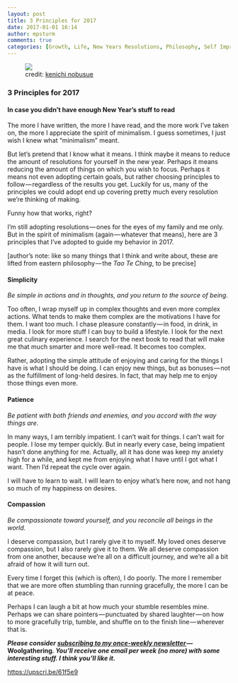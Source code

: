 ```yaml
---
layout: post
title: 3 Principles for 2017
date: 2017-01-01 16:14
author: mpsturm
comments: true
categories: [Growth, Life, New Years Resolutions, Philosophy, Self Improvement, Uncategorized]
---
```



<figure class="wp-caption">

<img src="https://mikesturmblog.files.wordpress.com/2017/01/3ce75-1i5fxnmzvngosnpwmp48e1q.png">

<figcaption class="wp-caption-text">credit: <a href="https://www.flickr.com/photos/25035545@N04" target="_blank">kenichi nobusue</a></figcaption></figure><h3>3 Principles for 2017</h3>
<h4>In case you didn’t have enough New Year’s stuff to read</h4>
<p>The more I have written, the more I have read, and the more work I’ve taken on, the more I appreciate the spirit of minimalism. I guess sometimes, I just wish I knew what “minimalism” meant.</p>
<p>But let’s pretend that I know what it means. I think maybe it means to reduce the amount of resolutions for yourself in the new year. Perhaps it means reducing the amount of things on which you wish to focus. Perhaps it means not even adopting certain goals, but rather choosing principles to follow — regardless of the results you get. Luckily for us, many of the principles we could adopt end up covering pretty much every resolution we’re thinking of making.</p>
<p>Funny how that works, right?</p>
<p>I’m still adopting resolutions — ones for the eyes of my family and me only. But in the spirit of minimalism (again — whatever that means), here are 3 principles that I’ve adopted to guide my behavior in 2017.</p>
<p>[author’s note: like so many things that I think and write about, these are lifted from eastern philosophy — the <em>Tao Te Ching</em>, to be precise]</p>
<h4>Simplicity</h4>
<p><em>Be simple in actions and in thoughts, and you return to the source of being.</em></p>
<p>Too often, I wrap myself up in complex thoughts and even more complex actions. What tends to make them complex are the motivations I have for them. I want too much. I chase pleasure constantly — in food, in drink, in media. I look for more stuff I can buy to build a lifestyle. I look for the next great culinary experience. I search for the next book to read that will make me that much smarter and more well-read. It becomes too complex.</p>
<p>Rather, adopting the simple attitude of enjoying and caring for the things I have is what I should be doing. I can enjoy new things, but as bonuses — not as the fulfillment of long-held desires. In fact, that may help me to enjoy those things even more.</p>
<h4>Patience</h4>
<p><em>Be patient with both friends and enemies, and you accord with the way things are.</em></p>
<p>In many ways, I am terribly impatient. I can’t wait for things. I can’t wait for people. I lose my temper quickly. But in nearly every case, being impatient hasn’t done anything for me. Actually, all it has done was keep my anxiety high for a while, and kept me from enjoying what I have until I got what I want. Then I’d repeat the cycle over again.</p>
<p>I will have to learn to wait. I will learn to enjoy what’s here now, and not hang so much of my happiness on desires.</p>
<h4>Compassion</h4>
<p><em>Be compassionate toward yourself, and you reconcile all beings in the world.</em></p>
<p>I deserve compassion, but I rarely give it to myself. My loved ones deserve compassion, but I also rarely give it to them. We all deserve compassion from one another, because we’re all on a difficult journey, and we’re all a bit afraid of how it will turn out.</p>
<p>Every time I forget this (which is often), I do poorly. The more I remember that we are more often stumbling than running gracefully, the more I can be at peace.</p>
<p>Perhaps I can laugh a bit at how much your stumble resembles mine. Perhaps we can share pointers — punctuated by shared laughter — on how to more gracefully trip, tumble, and shuffle on to the finish line — wherever that is.</p>
<p><strong><em>Please consider </em></strong><a href="http://tinyletter.com/mike_sturm" target="_blank"><strong><em>subscribing to my once-weekly newsletter </em></strong></a><strong><em>— </em>Woolgathering<em>. You’ll receive one email per week (no more) with some interesting stuff. I think you’ll like it.</em></strong></p>
<a href="https://upscri.be/61f5e9">https://upscri.be/61f5e9</a>

